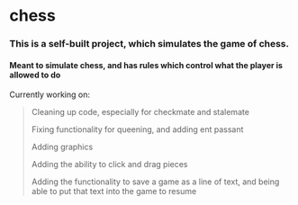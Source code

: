 # chess

### This is a self-built project, which simulates the game of chess.
#### Meant to simulate chess, and has rules which control what the player is allowed to do

Currently working on:
> Cleaning up code, especially for checkmate and stalemate
>
> Fixing functionality for queening, and adding ent passant
> 
> Adding graphics
>
> Adding the ability to click and drag pieces
>
> Adding the functionality to save a game as a line of text, and being able to put that text into the game to resume
